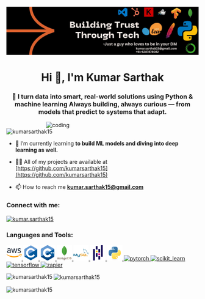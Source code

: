 ![logo](https://github.com/kumarsarthak15/kumar.sarthak15/blob/main/Black%20and%20Orange%20Abstract%20Color%20Block%20Entrepreneurs%20LinkedIn%20Background%20Photo(1).jpg)

<h1 align="center">Hi 👋, I'm Kumar Sarthak</h1>
<h3 align="center">🧠 I turn data into smart, real-world solutions using Python & machine learning Always building, always curious — from models that predict to systems that adapt.</h3>

<img align="right" alt="coding" width="400" src="https://user-images.githubusercontent.com/55389276/140866485-8fb1c876-9a8f-4d6a-98dc-08c4981eaf70.gif">

<p align="left"> <img src="https://komarev.com/ghpvc/?username=kumarsarthak15&label=Profile%20views&color=0e75b6&style=flat" alt="kumarsarthak15" /> </p>

- 🌱 I’m currently learning **to build ML models and diving into deep learning as well.**

- 👨‍💻 All of my projects are available at [https://github.com/kumarsarthak15](https://github.com/kumarsarthak15)

- 📫 How to reach me **kumar.sarthak15@gmail.com**

<h3 align="left">Connect with me:</h3>
<p align="left">
<a href="https://linkedin.com/in/kumar.sarthak15" target="blank"><img align="center" src="https://raw.githubusercontent.com/rahuldkjain/github-profile-readme-generator/master/src/images/icons/Social/linked-in-alt.svg" alt="kumar.sarthak15" height="30" width="40" /></a>
</p>

<h3 align="left">Languages and Tools:</h3>
<p align="left"> <a href="https://aws.amazon.com" target="_blank" rel="noreferrer"> <img src="https://raw.githubusercontent.com/devicons/devicon/master/icons/amazonwebservices/amazonwebservices-original-wordmark.svg" alt="aws" width="40" height="40"/> </a> <a href="https://www.cprogramming.com/" target="_blank" rel="noreferrer"> <img src="https://raw.githubusercontent.com/devicons/devicon/master/icons/c/c-original.svg" alt="c" width="40" height="40"/> </a> <a href="https://www.w3schools.com/cpp/" target="_blank" rel="noreferrer"> <img src="https://raw.githubusercontent.com/devicons/devicon/master/icons/cplusplus/cplusplus-original.svg" alt="cplusplus" width="40" height="40"/> </a> <a href="https://www.mongodb.com/" target="_blank" rel="noreferrer"> <img src="https://raw.githubusercontent.com/devicons/devicon/master/icons/mongodb/mongodb-original-wordmark.svg" alt="mongodb" width="40" height="40"/> </a> <a href="https://www.mysql.com/" target="_blank" rel="noreferrer"> <img src="https://raw.githubusercontent.com/devicons/devicon/master/icons/mysql/mysql-original-wordmark.svg" alt="mysql" width="40" height="40"/> </a> <a href="https://pandas.pydata.org/" target="_blank" rel="noreferrer"> <img src="https://raw.githubusercontent.com/devicons/devicon/2ae2a900d2f041da66e950e4d48052658d850630/icons/pandas/pandas-original.svg" alt="pandas" width="40" height="40"/> </a> <a href="https://www.python.org" target="_blank" rel="noreferrer"> <img src="https://raw.githubusercontent.com/devicons/devicon/master/icons/python/python-original.svg" alt="python" width="40" height="40"/> </a> <a href="https://pytorch.org/" target="_blank" rel="noreferrer"> <img src="https://www.vectorlogo.zone/logos/pytorch/pytorch-icon.svg" alt="pytorch" width="40" height="40"/> </a> <a href="https://scikit-learn.org/" target="_blank" rel="noreferrer"> <img src="https://upload.wikimedia.org/wikipedia/commons/0/05/Scikit_learn_logo_small.svg" alt="scikit_learn" width="40" height="40"/> </a> <a href="https://www.tensorflow.org" target="_blank" rel="noreferrer"> <img src="https://www.vectorlogo.zone/logos/tensorflow/tensorflow-icon.svg" alt="tensorflow" width="40" height="40"/> </a> <a href="https://zapier.com" target="_blank" rel="noreferrer"> <img src="https://www.vectorlogo.zone/logos/zapier/zapier-icon.svg" alt="zapier" width="40" height="40"/> </a> </p>

<p><img align="left" src="https://github-readme-stats.vercel.app/api/top-langs?username=kumarsarthak15&show_icons=true&locale=en&layout=compact" alt="kumarsarthak15" /></p>

<p>&nbsp;<img align="center" src="https://github-readme-stats.vercel.app/api?username=kumarsarthak15&show_icons=true&locale=en" alt="kumarsarthak15" /></p>

<p><img align="center" src="https://github-readme-streak-stats.herokuapp.com/?user=kumarsarthak15&" alt="kumarsarthak15" /></p>

